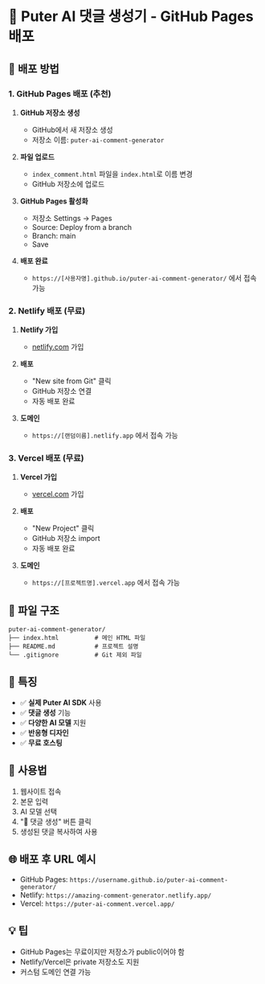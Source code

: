 # 🤖 Puter AI 댓글 생성기 - GitHub Pages 배포

## 🚀 **배포 방법**

### **1. GitHub Pages 배포 (추천)**

1. **GitHub 저장소 생성**
   - GitHub에서 새 저장소 생성
   - 저장소 이름: `puter-ai-comment-generator`

2. **파일 업로드**
   - `index_comment.html` 파일을 `index.html`로 이름 변경
   - GitHub 저장소에 업로드

3. **GitHub Pages 활성화**
   - 저장소 Settings → Pages
   - Source: Deploy from a branch
   - Branch: main
   - Save

4. **배포 완료**
   - `https://[사용자명].github.io/puter-ai-comment-generator/` 에서 접속 가능

### **2. Netlify 배포 (무료)**

1. **Netlify 가입**
   - [netlify.com](https://netlify.com) 가입

2. **배포**
   - "New site from Git" 클릭
   - GitHub 저장소 연결
   - 자동 배포 완료

3. **도메인**
   - `https://[랜덤이름].netlify.app` 에서 접속 가능

### **3. Vercel 배포 (무료)**

1. **Vercel 가입**
   - [vercel.com](https://vercel.com) 가입

2. **배포**
   - "New Project" 클릭
   - GitHub 저장소 import
   - 자동 배포 완료

3. **도메인**
   - `https://[프로젝트명].vercel.app` 에서 접속 가능

## 📁 **파일 구조**

```
puter-ai-comment-generator/
├── index.html          # 메인 HTML 파일
├── README.md           # 프로젝트 설명
└── .gitignore          # Git 제외 파일
```

## 🎯 **특징**

- ✅ **실제 Puter AI SDK** 사용
- ✅ **댓글 생성** 기능
- ✅ **다양한 AI 모델** 지원
- ✅ **반응형 디자인**
- ✅ **무료 호스팅**

## 🔧 **사용법**

1. 웹사이트 접속
2. 본문 입력
3. AI 모델 선택
4. "💬 댓글 생성" 버튼 클릭
5. 생성된 댓글 복사하여 사용

## 🌐 **배포 후 URL 예시**

- GitHub Pages: `https://username.github.io/puter-ai-comment-generator/`
- Netlify: `https://amazing-comment-generator.netlify.app/`
- Vercel: `https://puter-ai-comment.vercel.app/`

## 💡 **팁**

- GitHub Pages는 무료이지만 저장소가 public이어야 함
- Netlify/Vercel은 private 저장소도 지원
- 커스텀 도메인 연결 가능 